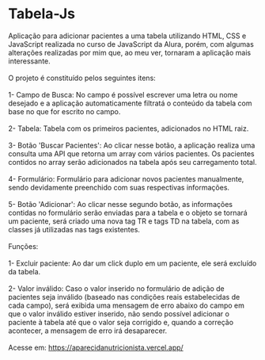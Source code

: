 # Tabela-Js

Aplicação para adicionar pacientes a uma tabela utilizando HTML, CSS e JavaScript realizada no curso de JavaScript da Alura, porém, com algumas alterações realizadas por mim que, ao meu ver, tornaram a aplicação mais interessante.
<br><br>
O projeto é constituído pelos seguintes itens:
<br><br>
1- Campo de Busca: No campo é possível escrever uma letra ou nome desejado e a aplicação automaticamente filtratá o conteúdo da tabela com base no que for escrito no campo.<br><br>
2- Tabela: Tabela com os primeiros pacientes, adicionados no HTML raiz.<br><br>
3- Botão 'Buscar Pacientes': Ao clicar nesse botão, a aplicação realiza uma consulta uma API que retorna um array com vários pacientes. Os pacientes contidos no array serão adicionados na tabela após seu carregamento total.<br><br>
4- Formulário: Formulário para adicionar novos pacientes manualmente, sendo devidamente preenchido com suas respectivas informações.<br><br>
5- Botão 'Adicionar': Ao clicar nesse segundo botão, as informações contidas no formulário serão enviadas para a tabela e o objeto se tornará um paciente, será criado uma nova tag TR e tags TD na tabela, com as classes já utilizadas nas tags existentes.<br>
<br>
Funções:
<br><br>
1- Excluir paciente: Ao dar um click duplo em um paciente, ele será excluído da tabela.<br><br>
2- Valor inválido: Caso o valor inserido no formulário de adição de pacientes seja inválido (baseado nas condições reais estabelecidas de cada campo), será exibida uma mensagem de erro abaixo do campo em que o valor inválido estiver inserido, não sendo possível adicionar o paciente à tabela até que o valor seja corrigido e, quando a correção acontecer, a mensagem de erro irá desaparecer.<br>
<br>
Acesse em: https://aparecidanutricionista.vercel.app/
